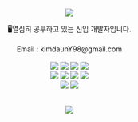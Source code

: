 <br>
<p align="center">
<img src="https://capsule-render.vercel.app/api?type=waving&color=timeAuto&height=100&section=header&text=DUD-Kimdaun&fontSize=20&fontColor=999999" />

</p>


<div align='center'> 🖥열심히 공부하고 있는 신입 개발자입니다.</div>
<br>
<div align='center'> Email : kimdaunY98@gmail.com</div>
<br>
<div align = "center">
  <img src="https://img.shields.io/badge/Java-007396?style=flat&logo=Conda-Forge&logoColor=white" />
  <img src="https://img.shields.io/badge/Kotlin-7F52FF?style=flat&logo=Kotlin&logoColor=white" />
  <img src="https://img.shields.io/badge/C-A8B9CC?style=flat&logo=C&logoColor=white" />
  <img src="https://img.shields.io/badge/Python-3776AB?style=flat&logo=Python&logoColor=white" />
<br>
  <img src="https://img.shields.io/badge/Node.js-339933?style=flat&logo=Node.js&IDEA&logoColor=white" />
  <img src="https://img.shields.io/badge/Android-3DDC84?style=flat&logo=AndroidStudio&logoColor=white" />
  <img src="https://img.shields.io/badge/React-61DAFB?style=flat&logo=React&logoColor=white" />
  <img src="https://img.shields.io/badge/Spring-6DB33F?style=flat&logo=spring&logoColor=white" />
<br>
  <img src="https://img.shields.io/badge/Raspberry Pi-A22846?style=flat&logo=raspberrypi&logoColor=white" />
  <img src="https://img.shields.io/badge/linux-FCC624?style=flat&logo=linux&logoColor=white" />
 </div>
<br>
<p align="center">

</p>
 
<p align="center">
</p>

<p align="center">
<img src="https://capsule-render.vercel.app/api?type=waving&color=timeAuto&height=100&section=footer"/>
</p>
